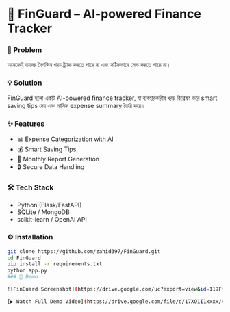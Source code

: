# 📌 FinGuard – AI-powered Finance Tracker  

### 🚀 Problem  
অনেকেই তাদের দৈনন্দিন খরচ ট্র্যাক করতে পারে না এবং সঠিকভাবে সেভ করতে পারে না।  

### 💡 Solution  
FinGuard হলো একটি AI-powered finance tracker, যা ব্যবহারকারীর খরচ বিশ্লেষণ করে smart saving tips দেয় এবং মাসিক expense summary তৈরি করে।  

### ✨ Features  
- 📊 Expense Categorization with AI  
- 💰 Smart Saving Tips  
- 📅 Monthly Report Generation  
- 🔒 Secure Data Handling  

### 🛠 Tech Stack  
- Python (Flask/FastAPI)  
- SQLite / MongoDB  
- scikit-learn / OpenAI API  

### ⚙️ Installation  
```bash
git clone https://github.com/zahid397/FinGuard.git
cd FinGuard
pip install -r requirements.txt
python app.py
### 🎥 Demo

![FinGuard Screenshot](https://drive.google.com/uc?export=view&id=119FmFw6WIfxxxx)

[▶️ Watch Full Demo Video](https://drive.google.com/file/d/17XQ1I1xxxx/view?usp=sharing)

